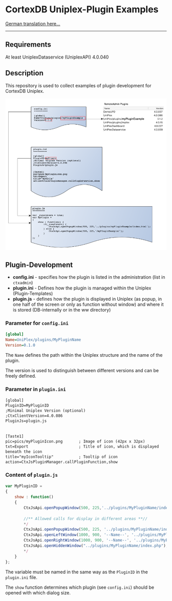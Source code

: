 CortexDB Uniplex-Plugin Examples
================================

[German translation here...](README-de.md)

- - -

Requirements
------------

At least UniplexDataservice (UniplexAPI) 4.0.040

Description
-----------

This repository is used to collect examples of plugin development for CortexDB Uniplex. 

![Plugin-Schema](images/Plugin-Config-Schema.png)


Plugin-Development
------------------

- **config.ini** - specifies how the plugin is listed in the administration (list in `ctxadmin`)
- **plugin.ini** - Defines how the plugin is managed within the Uniplex (Plugin-Templates)
- **plugin.js** - defines how the plugin is displayed in Uniplex (as popup, in one half of the screen or only as function without window) and where it is stored (DB-internally or in the ww directory)


### Parameter for `config.ini`

```ini
[global]
Name=UniPlex/plugins/MyPluginName
Version=0.1.0
```

The `Name` defines the path within the Uniplex structure and the name of the plugin.

The version is used to distinguish between different versions and can be freely defined.


### Parameter in `plugin.ini`

```
[global]
PluginID=MyPluginID
;Minimal Uniplex Version (optional)
;CtxClientVersion=4.0.086
PluginJs=plugin.js


[Taste1]
pic=pics/myPluginIcon.png		; Image of icon (42px x 32px)
txt=Export						; Title of icon, which is displayed beneath the icon
title="myIconTooltip"			; Tooltip of icon
action=CtxJsPluginManager.callPluginFunction,show
```

### Content of `plugin.js`


```JavaScript
var MyPluginID =
{
	show : function()
	{
		CtxJsApi.openPopupWindow(500, 225,'../plugins/MyPluginName/index_open.php');

		//** Allowed calls for display in different areas **//
		*/
		CtxJsApi.openPopupWindow(500, 225, '../plugins/MyPluginName/index_open.php'); // modal dialogue
		CtxJsApi.openLeftWindow(1000, 900, '--Name--', '../plugins/MyPluginName/index.php'); // tab left
		CtxJsApi.openRightWindow(1000, 900, '--Name--', '../plugins/MyPluginName/index.php'); // tab right
		CtxJsApi.openHiddenWindow("../plugins/MyPluginName/index.php"); // without window
		*/
	}
};
```

The variable must be named in the same way as the `PluginID` in the `plugin.ini` file.

The `show` function determines which plugin (see `config.ini`) should be opened with which dialog size.
